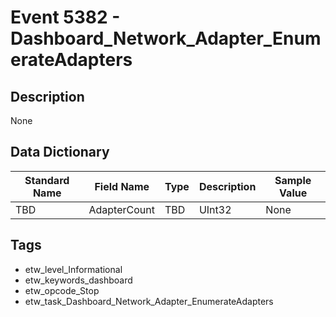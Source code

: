 # Event 5382 - Dashboard_Network_Adapter_EnumerateAdapters

## Description
None

## Data Dictionary
|Standard Name|Field Name|Type|Description|Sample Value|
|---|---|---|---|---|
|TBD|AdapterCount|TBD|UInt32|None|None|

## Tags
* etw_level_Informational
* etw_keywords_dashboard
* etw_opcode_Stop
* etw_task_Dashboard_Network_Adapter_EnumerateAdapters
